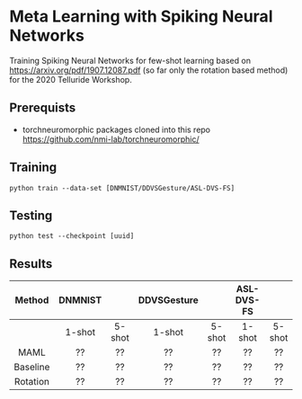 # Meta Learning with Spiking Neural Networks

Training Spiking Neural Networks for few-shot learning based on https://arxiv.org/pdf/1907.12087.pdf (so far only the rotation based method) for the 2020 Telluride Workshop.

## Prerequists

- torchneuromorphic packages cloned into this repo https://github.com/nmi-lab/torchneuromorphic/

## Training

```
python train --data-set [DNMNIST/DDVSGesture/ASL-DVS-FS]
```

## Testing

```
python test --checkpoint [uuid]
```

## Results

| Method       |  DNMNIST      |       | DDVSGesture |       | ASL-DVS-FS |       |
|:------------:|:-------------:|:-----:|:-----------:|:-----:|:----------:|:-----:|
|              | 1-shot        | 5-shot|1-shot       | 5-shot|1-shot      | 5-shot|
| MAML         | ??            | ??    |??           |??     |??          |??     |
| Baseline     | ??            | ??    |??           |??     |??          |??     |
| Rotation     | ??            | ??    |??           |??     |??          |??     |
